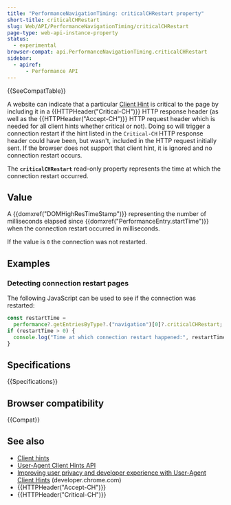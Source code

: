 ```yaml
---
title: "PerformanceNavigationTiming: criticalCHRestart property"
short-title: criticalCHRestart
slug: Web/API/PerformanceNavigationTiming/criticalCHRestart
page-type: web-api-instance-property
status:
  - experimental
browser-compat: api.PerformanceNavigationTiming.criticalCHRestart
sidebar:
  - apiref:
      - Performance API
---
```


{{SeeCompatTable}}

A website can indicate that a particular [Client Hint](/en-US/docs/Web/HTTP/Guides/Client_hints) is critical to the page by including it in a {{HTTPHeader("Critical-CH")}} HTTP response header (as well as the {{HTTPHeader("Accept-CH")}} HTTP request header which is needed for all client hints whether critical or not). Doing so will trigger a connection restart if the hint listed in the `Critical-CH` HTTP response header could have been, but wasn't, included in the HTTP request initially sent. If the browser does not support that client hint, it is ignored and no connection restart occurs.

The **`criticalCHRestart`** read-only property represents the time at which the connection restart occurred.

## Value

A {{domxref("DOMHighResTimeStamp")}} representing the number of milliseconds elapsed since {{domxref("PerformanceEntry.startTime")}} when the connection restart occurred in milliseconds.

If the value is `0` the connection was not restarted.

## Examples

### Detecting connection restart pages

The following JavaScript can be used to see if the connection was restarted:

```js
const restartTime =
  performance?.getEntriesByType?.("navigation")[0]?.criticalCHRestart;
if (restartTime > 0) {
  console.log("Time at which connection restart happened:", restartTime);
}
```

## Specifications

{{Specifications}}

## Browser compatibility

{{Compat}}

## See also

- [Client hints](/en-US/docs/Web/HTTP/Guides/Client_hints)
- [User-Agent Client Hints API](/en-US/docs/Web/API/User-Agent_Client_Hints_API)
- [Improving user privacy and developer experience with User-Agent Client Hints](https://developer.chrome.com/docs/privacy-security/user-agent-client-hints) (developer.chrome.com)
- {{HTTPHeader("Accept-CH")}}
- {{HTTPHeader("Critical-CH")}}
